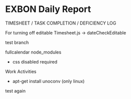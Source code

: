 # EXBON Daily Report

TIMESHEET / TASK COMPLETION / DEFICIENCY LOG

For turning off editable
Timesheet.js -> dateCheckEditable

test branch

fullcalendar node_modules

- css disabled required

Work Activities

- apt-get install unoconv (only linux)

test again
